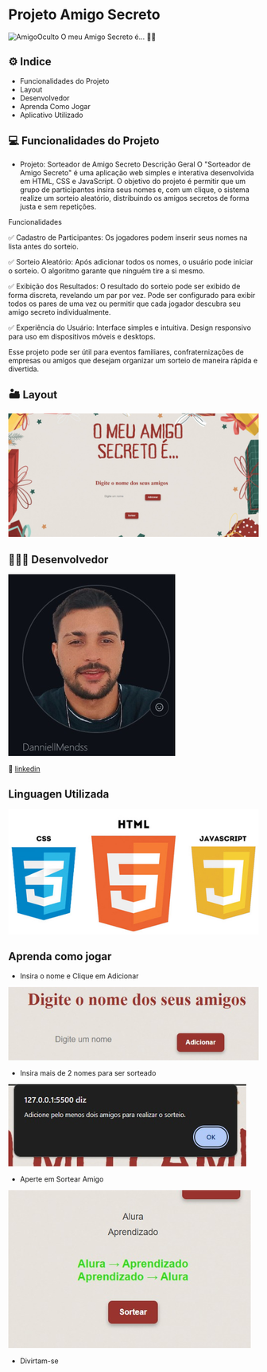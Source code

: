 # Projeto Amigo Secreto
![AmigoOculto](./assets/Placa%20o%20meu%20amigo%20secreto%20é%20natal%20delicado%20vermelho%20.png)
O meu Amigo Secreto é... 🤫🤭

##  ⚙️ Indice 
- Funcionalidades do Projeto 
- Layout
- Desenvolvedor
- Aprenda Como Jogar
- Aplicativo Utilizado

## 💻 Funcionalidades do Projeto
- Projeto: Sorteador de Amigo Secreto
Descrição Geral
O "Sorteador de Amigo Secreto" é uma aplicação web simples e interativa desenvolvida em HTML, CSS e JavaScript. O objetivo do projeto é permitir que um grupo de participantes insira seus nomes e, com um clique, o sistema realize um sorteio aleatório, distribuindo os amigos secretos de forma justa e sem repetições.

Funcionalidades

✅ Cadastro de Participantes: Os jogadores podem inserir seus nomes na lista antes do sorteio.

✅ Sorteio Aleatório: Após adicionar todos os nomes, o usuário pode iniciar o sorteio.
O algoritmo garante que ninguém tire a si mesmo.

✅ Exibição dos Resultados: O resultado do sorteio pode ser exibido de forma discreta, revelando um par por vez.
Pode ser configurado para exibir todos os pares de uma vez ou permitir que cada jogador descubra seu amigo secreto individualmente.

✅ Experiência do Usuário: Interface simples e intuitiva.
Design responsivo para uso em dispositivos móveis e desktops.

Esse projeto pode ser útil para eventos familiares, confraternizações de empresas ou amigos que desejam organizar um sorteio de maneira rápida e divertida.

## 🏜 Layout 
![tela de layout](./assets/Foto%20de%20capa%201.jpg)

## 🕵🏼‍♂️ Desenvolvedor 
![desenvolvedor](./assets/eu.jpg)

📱 [linkedin](https://www.linkedin.com/in/daniel-mendes-dev/)

## Linguagen Utilizada 
![javascript-html-css](./assets/html-css-javascript.png)


## Aprenda como jogar
- Insira o nome e Clique em Adicionar 

![insiraonome](./assets/Insira.jpg)

- Insira mais de 2 nomes para ser sorteado

![insira2nomes](./assets/2%20peassoas.jpg)

- Aperte em Sortear Amigo

![aperteemsortear](./assets/Sortear.jpg)

- Divirtam-se
